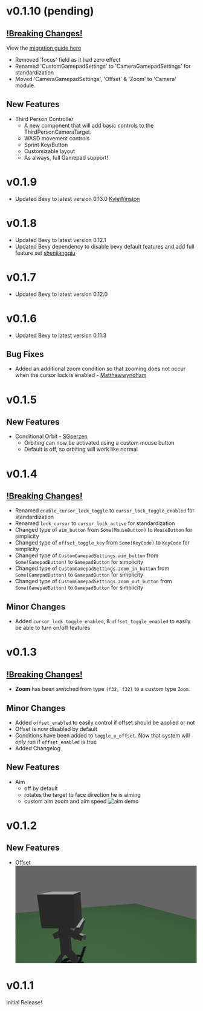 # v0.1.10 (pending)

## <ins>!Breaking Changes!</ins>

View the [migration guide here](migrationGuides/v0.1.9-v0.1.10.md)

- Removed 'focus' field as it had zero effect
- Renamed 'CustomGamepadSettings' to 'CameraGamepadSettings' for standardization
- Moved 'CameraGamepadSettings', 'Offset' & 'Zoom' to 'Camera' module.

## New Features

- Third Person Controller
  - A new component that will add basic controls to the ThirdPersonCameraTarget.
  - WASD movement controls 
  - Sprint Key/Button
  - Customizable layout
  - As always, full Gamepad support!

# v0.1.9

- Updated Bevy to latest version 0.13.0 [KyleWinston](https://github.com/KyleWinston)

# v0.1.8

- Updated Bevy to latest version 0.12.1
- Updated Bevy dependency to disable bevy default features and add full feature set [shenjiangqiu](https://github.com/shenjiangqiu)

# v0.1.7

- Updated Bevy to latest version 0.12.0

# v0.1.6

- Updated Bevy to latest version 0.11.3

## Bug Fixes

- Added an additional zoom condition so that zooming does not occur when the cursor lock is enabled - [Matthewwyndham](https://github.com/matthewwyndham)

# v0.1.5

## New Features

- Conditional Orbit - [SGoerzen](https://github.com/SGoerzen)
  - Orbiting can now be activated using a custom mouse button
  - Default is off, so orbiting will work like normal

# v0.1.4

## <ins>!Breaking Changes!</ins>

- Renamed `enable_cursor_lock_toggle` to `cursor_lock_toggle_enabled` for standardization
- Renamed `lock_cursor` to `cursor_lock_active` for standardization
- Changed type of `aim_button` from `Some(MouseButton)` to `MouseButton` for simplicity
- Changed type of `offset_toggle_key` from `Some(KeyCode)` to `KeyCode` for simplicity
- Changed type of `CustomGamepadSettings.aim_button` from `Some(GamepadButton)` to `GamepadButton` for simplicity
- Changed type of `CustomGamepadSettings.zoom_in_button` from `Some(GamepadButton)` to `GamepadButton` for simplicity
- Changed type of `CustomGamepadSettings.zoom_out_button` from `Some(GamepadButton)` to `GamepadButton` for simplicity

## Minor Changes

- Added `cursor_lock_toggle_enabled`, & `offset_toggle_enabled` to easily be able to turn on/off features

# v0.1.3

## <ins>!Breaking Changes!</ins>

- **Zoom** has been switched from type `(f32, f32)` to a custom type `Zoom`.

## Minor Changes

- Added `offset_enabled` to easily control if offset should be applied or not
- Offset is now disabled by default
- Conditions have been added to `toggle_x_offset`. Now that system will *only* run if `offset_enabled` is true
- Added Changelog
  
## New Features

- Aim
  - off by default
  - rotates the target to face direction he is aiming
  - custom aim zoom and aim speed
![aim demo](assets/aimDemo.gif)

# v0.1.2

## New Features

- Offset
![offset demo](assets/offsetDemo.gif)

# v0.1.1

Initial Release!